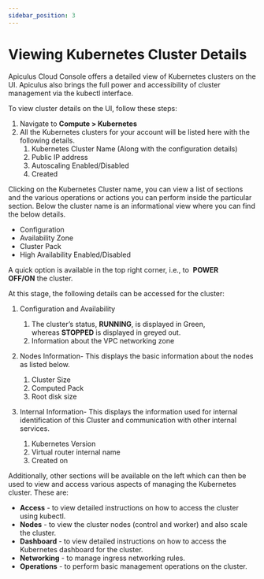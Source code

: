 ```yaml
---
sidebar_position: 3
---
```

# Viewing Kubernetes Cluster Details

Apiculus Cloud Console offers a detailed view of Kubernetes clusters on the UI. Apiculus also brings the full power and accessibility of cluster management via the kubectl interface.

To view cluster details on the UI, follow these steps:

1. Navigate to **Compute > Kubernetes**
2. All the Kubernetes clusters for your account will be listed here with the following details.
    1. Kubernetes Cluster Name (Along with the configuration details)
    2. Public IP address
    3. Autoscaling Enabled/Disabled
    4. Created 

Clicking on the Kubernetes Cluster name, you can view a list of sections and the various operations or actions you can perform inside the particular section. Below the cluster name is an informational view where you can find the below details.

- Configuration
- Availability Zone
- Cluster Pack
- High Availability Enabled/Disabled

A quick option is available in the top right corner, i.e., to  **POWER OFF/ON** the cluster.

At this stage, the following details can be accessed for the cluster:

1. Configuration and Availability
    1. The cluster’s status, **RUNNING**, is displayed in Green, whereas **STOPPED** is displayed in greyed out.
    2. Information about the VPC networking zone

2. Nodes Information- This displays the basic information about the nodes as listed below.
    1. Cluster Size
    2. Computed Pack
    3. Root disk size
3. Internal Information- This displays the information used for internal identification of this Cluster and communication with other internal services.
    1. Kubernetes Version
    2. Virtual router internal name
    3. Created on

Additionally, other sections will be available on the left which can then be used to view and access various aspects of managing the Kubernetes cluster. These are:

- **Access** - to view detailed instructions on how to access the cluster using kubectl.
- **Nodes** - to view the cluster nodes (control and worker) and also scale the cluster.
- **Dashboard** - to view detailed instructions on how to access the Kubernetes dashboard for the cluster.
- **Networking** - to manage ingress networking rules.
- **Operations** - to perform basic management operations on the cluster.
